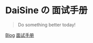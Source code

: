 

# DaiSine の 面试手册

> Do something better today!



[Blog](https://daisine.github.io)
[面试手册](/README.md)

